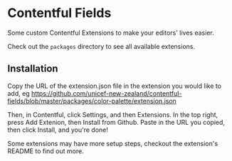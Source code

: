 # Contentful Fields

Some custom Contentful Extensions to make your editors' lives easier.

Check out the `packages` directory to see all available extensions.

## Installation
Copy the URL of the extension.json file in the extension you would like to add, eg
https://github.com/unicef-new-zealand/contentful-fields/blob/master/packages/color-palette/extension.json

Then, in Contentful, click Settings, and then Extensions.
In the top right, press Add Extenion, then Install from Github. Paste in the URL you copied,
then click Install, and you're done!

Some extensions may have more setup steps, checkout the extension's README to
find out more.
